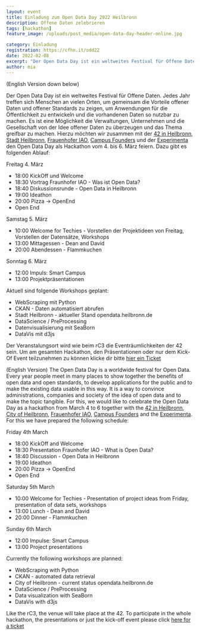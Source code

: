 ```yaml
---
layout: event
title: Einladung zum Open Data Day 2022 Heilbronn
description: Offene Daten zelebrieren
tags: [hackathon]
feature_image: /uploads/post_media/open-data-day-header-online.jpg

category: Einladung
registration: https://cfhn.it/odd22
date: 2022-02-08
excerpt: "Der Open Data Day ist ein weltweites Festival für Offene Daten. Wir veranstalten vom 4. bis 6. März hierzu einen Hackathon."
author: mia
---
```

(English Version down below)

Der Open Data Day ist ein weltweites Festival für Offene Daten. Jedes Jahr treffen sich Menschen an vielen Orten, um gemeinsam die Vorteile offener Daten und offener Standards zu zeigen, um Anwendungen für die Öffentlichkeit zu entwickeln und die vorhandenen Daten so nutzbar zu machen. Es ist eine Möglichkeit die Verwaltungen, Unternehmen und die Gesellschaft von der Idee offener Daten zu überzeugen und das Thema greifbar zu machen.
Hierzu möchten wir zusammen mit der [42 in Heilbronn](https://www.42heilbronn.de/), [Stadt Heilbronn](https://opendata.heilbronn.de/), [Frauenhofer IAO](https://www.kodis.iao.fraunhofer.de/), [Campus Founders](https://campusfounders.de/) und der [Experimenta](https://www.experimenta.science/) den Open Data Day als Hackathon vom 4. bis 6. März feiern. Dazu gibt es folgenden Ablauf:

Freitag 4. März 		
- 18:00 KickOff und Welcome
- 18:30 Vortrag Fraunhofer IAO - Was ist Open Data?
- 18:40 Diskussionsrunde - Open Data in Heilbronn
- 19:00 Ideathon
- 20:00 Pizza -> OpenEnd
- Open End

Samstag 5. März 			
- 10:00 Welcome for Techies - Vorstellen der Projektideen von Freitag, Vorstellen der Datensätze, Workshops
- 13:00 Mittagessen - Dean and David
- 20:00 Abendessen - Flammkuchen

Sonntag 6. März
- 12:00 Impuls: Smart Campus
- 13:00 Projektpräsentationen

Aktuell sind folgende Workshops geplant:
- WebScraping mit Python
- CKAN - Daten automatisiert abrufen
- Stadt Heilbronn - aktueller Stand opendata.heilbronn.de
- DataScience / PreProcessing
- Datenvisualisierung mit SeaBorn
- DataVis mit d3js

Der Veranstalungsort wird wie beim rC3 die Eventräumlichkeiten der 42 sein. Um am gesamten Hackathon, den Präsentationen oder nur dem Kick-Of Event teilzunehmen zu können klicke dir bitte [hier ein Ticket](https://cfhn.it/odd22)

(English Version)
The Open Data Day is a worldwide festival for Open Data. Every year people meet in many places to show together the benefits of open data and open standards, to develop applications for the public and to make the existing data usable in this way. It is a way to convince administrations, companies and society of the idea of open data and to make the topic tangible.
For this, we would like to celebrate the Open Data Day as a hackathon from March 4 to 6 together with the [42 in Heilbronn](https://www.42heilbronn.de/), [City of Heilbronn](https://opendata.heilbronn.de/), [Frauenhofer IAO](https://www.kodis.iao.fraunhofer.de/), [Campus Founders](https://campusfounders.de/) and the [Experimenta](https://www.experimenta.science/). For this we have prepared the following schedule:

Friday 4th March 		
- 18:00 KickOff and Welcome
- 18:30 Presentation Fraunhofer IAO - What is Open Data?
- 18:40 Discussion - Open Data in Heilbronn
- 19:00 Ideathon
- 20:00 Pizza -> OpenEnd
- Open End

Saturday 5th March 			
- 10:00 Welcome for Techies - Presentation of project ideas from Friday, presentation of data sets, workshops
- 13:00 Lunch - Dean and David
- 20:00 Dinner - Flammkuchen

Sunday 6th March
- 12:00 Impulse: Smart Campus
- 13:00 Project presentations

Currently the following workshops are planned:
- WebScraping with Python
- CKAN - automated data retrieval
- City of Heilbronn - current status opendata.heilbronn.de
- DataScience / PreProcessing
- Data visualization with SeaBorn
- DataVis with d3js

Like the rC3, the venue will take place at the 42. To participate in the whole hackathon, the presentations or just the kick-off event please click [here for a ticket](https://cfhn.it/odd22)
